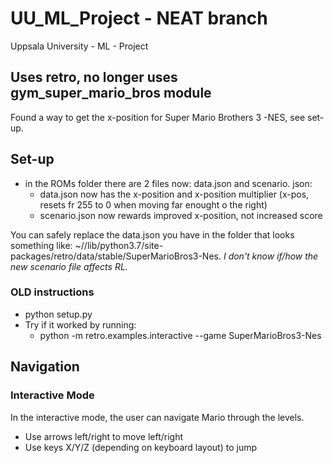 # UU_ML_Project - NEAT branch
Uppsala University - ML - Project


## Uses retro, no longer uses gym_super_mario_bros module 
Found a way to get the x-position for  Super Mario Brothers 3 -NES, see set-up. 

## Set-up
- in the ROMs folder there are 2 files now: data.json and scenario. json:
    - data.json now has the x-position and x-position multiplier (x-pos, resets fr 255 to 0 when moving far enought o the right)
    - scenario.json now rewards improved x-position, not increased score
    
You can safely replace the data.json you have in the folder that looks something like: ~/<ENVIRONMENT>/lib/python3.7/site-packages/retro/data/stable/SuperMarioBros3-Nes.
_I don't know if/how the new scenario file affects RL._

### OLD instructions
-  python setup.py
- Try if it worked by running:
    - python -m retro.examples.interactive --game SuperMarioBros3-Nes

## Navigation
### Interactive Mode 
In the interactive mode, the user can navigate Mario through the levels.
- Use arrows left/right to move left/right
- Use keys X/Y/Z (depending on keyboard layout) to jump

